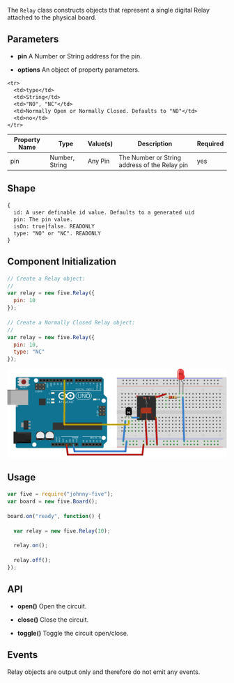 The `Relay` class constructs objects that represent a single digital Relay  attached to the physical board.

## Parameters

- **pin** A Number or String address for the pin.

- **options** An object of property parameters.
<table>
  <thead>
    <tr>
      <th>Property Name</th>
      <th>Type</th>
      <th>Value(s)</th>
      <th>Description</th>
      <th>Required</th>
    </tr>
  </thead>
  <tbody>
    <tr>
      <td>pin</td>
      <td>Number, String</td>
      <td>Any Pin</td>
      <td>The Number or String address of the Relay pin</td>
      <td>yes</td>
    </tr>

    <tr>
      <td>type</td>
      <td>String</td>
      <td>"NO", "NC"</td>
      <td>Normally Open or Normally Closed. Defaults to "NO"</td>
      <td>no</td>
    </tr>
  </tbody>
</table>


## Shape

```
{ 
  id: A user definable id value. Defaults to a generated uid
  pin: The pin value.
  isOn: true|false. READONLY
  type: "NO" or "NC". READONLY
}
```


## Component Initialization

```js
// Create a Relay object:
// 
var relay = new five.Relay({
  pin: 10
});

// Create a Normally Closed Relay object:
// 
var relay = new five.Relay({
  pin: 10, 
  type: "NC"
});
```

![Relay](https://github.com/rwaldron/johnny-five/raw/master/docs/breadboard/relay.png)

## Usage
```js
var five = require("johnny-five");
var board = new five.Board();

board.on("ready", function() {

  var relay = new five.Relay(10);

  relay.on();

  relay.off();
});
```

## API

- **open()** Open the circuit.

- **close()** Close the circuit.

- **toggle()** Toggle the circuit open/close.

## Events

Relay objects are output only and therefore do not emit any events.
